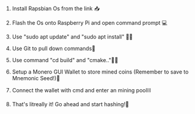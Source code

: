 1. Install Rapsbian Os from the link 📥

2. Flash the Os onto Raspberry Pi and open command prompt 💻

3. Use "sudo apt update" and "sudo apt install" 👨‍💻 

4. Use Git to pull down commands🔻

5. Use command  "cd build" and "cmake.."👨‍💻 

6. Setup a Monero GUI Wallet to store mined coins (Remember to save to Mnemonic Seed!)📙

7. Connect the wallet with cmd and enter an mining pool⛓️

8. That's litreally it! Go ahead and start hashing!🎇 
